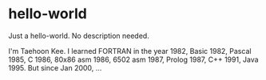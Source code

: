 # hello-world
Just a hello-world. No description needed.

I'm Taehoon Kee.
I learned FORTRAN in the year 1982, Basic 1982, Pascal 1985, C 1986, 80x86 asm 1986, 6502 asm 1987, Prolog 1987, C++ 1991, Java 1995.
But since Jan 2000, ...
